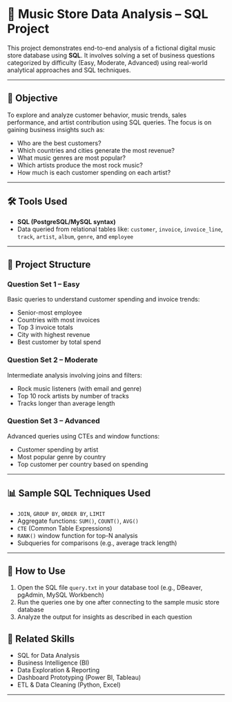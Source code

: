 # 🎵 Music Store Data Analysis – SQL Project

This project demonstrates end-to-end analysis of a fictional digital music store database using **SQL**. It involves solving a set of business questions categorized by difficulty (Easy, Moderate, Advanced) using real-world analytical approaches and SQL techniques.

---

## 🧠 Objective

To explore and analyze customer behavior, music trends, sales performance, and artist contribution using SQL queries. The focus is on gaining business insights such as:

- Who are the best customers?
- Which countries and cities generate the most revenue?
- What music genres are most popular?
- Which artists produce the most rock music?
- How much is each customer spending on each artist?

---

## 🛠️ Tools Used

- **SQL (PostgreSQL/MySQL syntax)**  
- Data queried from relational tables like: `customer`, `invoice`, `invoice_line`, `track`, `artist`, `album`, `genre`, and `employee`

---

## 📂 Project Structure

### Question Set 1 – Easy
Basic queries to understand customer spending and invoice trends:
- Senior-most employee
- Countries with most invoices
- Top 3 invoice totals
- City with highest revenue
- Best customer by total spend

### Question Set 2 – Moderate
Intermediate analysis involving joins and filters:
- Rock music listeners (with email and genre)
- Top 10 rock artists by number of tracks
- Tracks longer than average length

### Question Set 3 – Advanced
Advanced queries using CTEs and window functions:
- Customer spending by artist
- Most popular genre by country
- Top customer per country based on spending

---

## 📊 Sample SQL Techniques Used

- `JOIN`, `GROUP BY`, `ORDER BY`, `LIMIT`
- Aggregate functions: `SUM()`, `COUNT()`, `AVG()`
- `CTE` (Common Table Expressions)
- `RANK()` window function for top-N analysis
- Subqueries for comparisons (e.g., average track length)

---

## 📝 How to Use

1. Open the SQL file `query.txt` in your database tool (e.g., DBeaver, pgAdmin, MySQL Workbench)
2. Run the queries one by one after connecting to the sample music store database
3. Analyze the output for insights as described in each question



## 📎 Related Skills

- SQL for Data Analysis
- Business Intelligence (BI)
- Data Exploration & Reporting
- Dashboard Prototyping (Power BI, Tableau)
- ETL & Data Cleaning (Python, Excel)

---



